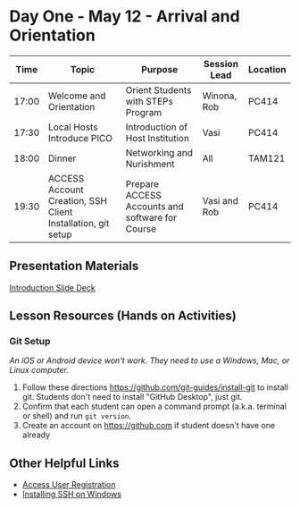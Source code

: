 # Day One - May 12 - Arrival and Orientation 

| Time | Topic | Purpose | Session Lead | Location |
|------|-------|---------|--------------|----------|
| 17:00 | Welcome and Orientation | Orient Students with STEPs Program | Winona, Rob | PC414 |
| 17:30 | Local Hosts Introduce PICO | Introduction of Host Institution | Vasi | PC414 | 
| 18:00 | Dinner | Networking and Nurishment | All | TAM121 |
| 19:30 | ACCESS Account Creation, SSH Client Installation, git setup | Prepare ACCESS Accounts and software for Course | Vasi and Rob | PC414| 

## Presentation Materials

[Introduction Slide Deck](https://docs.google.com/presentation/d/1lgiJVi56oq0tuZ8su0Ly4Lj6lBzSkVxQgZZO9omb6Ho/edit#slide=id.g359d24b7cfc_0_0) 

## Lesson Resources (Hands on Activities)

### Git Setup

_An iOS or Android device won't work. They need to use a Windows, Mac, or Linux computer._

1. Follow these directions <https://github.com/git-guides/install-git> to install git. Students don't need to install "GitHub Desktop", just git.
2. Confirm that each student can open a command prompt (a.k.a. terminal or shell) and run `git version`.
3. Create an account on <https://github.com> if student doesn't have one already

## Other Helpful Links
* [Access User Registration](https://identity.access-ci.org/new-user.html)
* [Installing SSH on Windows](https://petri.com/the-ultimate-guide-to-installing-openssh-on-windows/)
